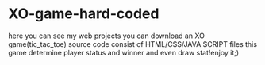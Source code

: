 # XO-game-hard-coded
here you can see my web projects
you can download an XO game(tic_tac_toe) source code consist of HTML/CSS/JAVA SCRIPT files
this game determine player status and winner and even draw stat!enjoy it;)
